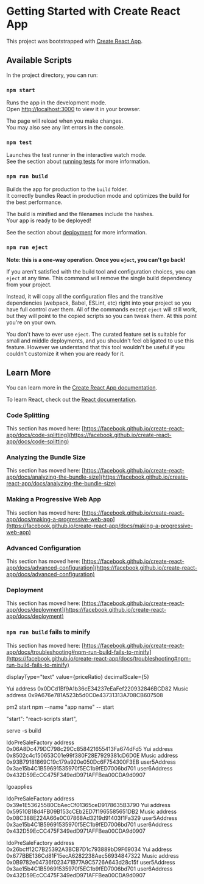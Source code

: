 # Getting Started with Create React App

This project was bootstrapped with [Create React App](https://github.com/facebook/create-react-app).

## Available Scripts

In the project directory, you can run:

### `npm start`

Runs the app in the development mode.\
Open [http://localhost:3000](http://localhost:3000) to view it in your browser.

The page will reload when you make changes.\
You may also see any lint errors in the console.

### `npm test`

Launches the test runner in the interactive watch mode.\
See the section about [running tests](https://facebook.github.io/create-react-app/docs/running-tests) for more information.

### `npm run build`

Builds the app for production to the `build` folder.\
It correctly bundles React in production mode and optimizes the build for the best performance.

The build is minified and the filenames include the hashes.\
Your app is ready to be deployed!

See the section about [deployment](https://facebook.github.io/create-react-app/docs/deployment) for more information.

### `npm run eject`

**Note: this is a one-way operation. Once you `eject`, you can't go back!**

If you aren't satisfied with the build tool and configuration choices, you can `eject` at any time. This command will remove the single build dependency from your project.

Instead, it will copy all the configuration files and the transitive dependencies (webpack, Babel, ESLint, etc) right into your project so you have full control over them. All of the commands except `eject` will still work, but they will point to the copied scripts so you can tweak them. At this point you're on your own.

You don't have to ever use `eject`. The curated feature set is suitable for small and middle deployments, and you shouldn't feel obligated to use this feature. However we understand that this tool wouldn't be useful if you couldn't customize it when you are ready for it.

## Learn More

You can learn more in the [Create React App documentation](https://facebook.github.io/create-react-app/docs/getting-started).

To learn React, check out the [React documentation](https://reactjs.org/).

### Code Splitting

This section has moved here: [https://facebook.github.io/create-react-app/docs/code-splitting](https://facebook.github.io/create-react-app/docs/code-splitting)

### Analyzing the Bundle Size

This section has moved here: [https://facebook.github.io/create-react-app/docs/analyzing-the-bundle-size](https://facebook.github.io/create-react-app/docs/analyzing-the-bundle-size)

### Making a Progressive Web App

This section has moved here: [https://facebook.github.io/create-react-app/docs/making-a-progressive-web-app](https://facebook.github.io/create-react-app/docs/making-a-progressive-web-app)

### Advanced Configuration

This section has moved here: [https://facebook.github.io/create-react-app/docs/advanced-configuration](https://facebook.github.io/create-react-app/docs/advanced-configuration)

### Deployment

This section has moved here: [https://facebook.github.io/create-react-app/docs/deployment](https://facebook.github.io/create-react-app/docs/deployment)

### `npm run build` fails to minify

This section has moved here: [https://facebook.github.io/create-react-app/docs/troubleshooting#npm-run-build-fails-to-minify](https://facebook.github.io/create-react-app/docs/troubleshooting#npm-run-build-fails-to-minify)

displayType="text"
value={priceRatio}
decimalScale={5}

Yui address 0x0DCd1Bf9A1b36cE34237eEaFef220932846BCD82
Music address 0x9A676e781A523b5d0C0e43731313A708CB607508

pm2 start npm --name "app name" -- start

"start": "react-scripts start",

serve -s build

IdoPreSaleFactory address 0x06A8Dc479DC798c29Cc858421655413Fa674dFd5
Yui address 0x8502c4c150653C01e99f380F28E7929381cD6D0E
Music address 0x93B79181869C19c179a920e050Dc6F754300F3EB
user5Address 0x3ae15b4C1B59691535970f5EC1b9fED7006bd701
user6Address 0x432D59EcCC475F349edD971AFFBea00CDA9d0907

Igoapplies

IdoPreSaleFactory address 0x39e1E53625580CbAecCf01365ceD9178635B3790
Yui address 0x59510B18d4FB09B153cCEb2ED7f1965585651DB2
Music address 0x08C388E224A66e0C07868Ad3219d91403f1Fa329
user5Address 0x3ae15b4C1B59691535970f5EC1b9fED7006bd701
user6Address 0x432D59EcCC475F349edD971AFFBea00CDA9d0907

IdoPreSaleFactory address 0x26bcff12C7B25392A3BCB7D1c793889bD9F69034
Yui address 0x677BBE136Cd81F15ecA6282238Aec56934847322
Music address 0x0B9782e04736f023471B77A9C5726A643d28c15f
user5Address 0x3ae15b4C1B59691535970f5EC1b9fED7006bd701
user6Address 0x432D59EcCC475F349edD971AFFBea00CDA9d0907
